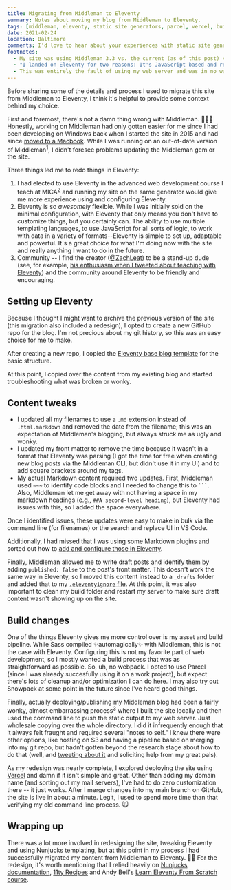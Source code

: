 ```yaml
---
title: Migrating from Middleman to Eleventy
summary: Notes about moving my blog from Middleman to Eleventy.
tags: [middleman, eleventy, static site generators, parcel, vercel, build tools]
date: 2021-02-24
location: Baltimore
comments: I'd love to hear about your experiences with static site generators, build tools or your questions about Eleventy.
footnotes:
  - My site was using Middleman 3.3 vs. the current (as of this post) version of 4.3.
  - "I landed on Eleventy for two reasons: It's JavaScript based and requires minimal configuration. The JS part is important because I wanted a static site generator that would work reliably on a variety of student laptops and operating systems. While the Windows Subsystem for Linux has definitely improved the Windows developer experience, getting that setup up requires a whole lot of extra effort on the part of my Windows-using students."
  - This was entirely the fault of using my web server and was in no way a reflection or limitation of Middleman.
---
```


Before sharing some of the details and process I used to migrate this site from Middleman to Eleventy, I think it's helpful to provide some context behind my choice.

First and foremost, there's not a damn thing wrong with Middleman. 🤷🏻‍♀️ Honestly, working on Middleman had only gotten easier for me since I had been developing on Windows back when I started the site in 2015 and had since [moved to a Macbook](/blog/2017/first-week-on-macos/). While I was running on an out-of-date version of Middleman<sup id="return-fn1"><a href="#fn1">1</a></sup>, I didn't foresee problems updating the Middleman gem or the site.

Three things led me to redo things in Eleventy:

1. I had elected to use Eleventy in the advanced web development course I teach at MICA<sup id="return-fn2"><a href="#fn2">2</a></sup> and running my site on the same generator would give me more experience using and configuring Eleventy.
2. Eleventy is so _awesomely_ flexible. While I was initially sold on the minimal configuration, with Eleventy that only means you don't have to customize things, but you certainly can. The ability to use multiple templating languages, to use JavaScript for all sorts of logic, to work with data in a variety of formats--Eleventy is simple to set up, adaptable and powerful. It's a great choice for what I'm doing now with the site and really anything I want to do in the future.
3. Community -- I find the creator ([@ZachLeat](https://twitter.com/zachleat)) to be a stand-up dude (see, for example, [his enthusiasm when I tweeted about teaching with Eleventy](https://twitter.com/zachleat/status/1082429657683767296)) and the community around Eleventy to be friendly and encouraging.

## Setting up Eleventy
Because I thought I might want to archive the previous version of the site (this migration also included a redesign), I opted to create a new GitHub repo for the blog. I'm not precious about my git history, so this was an easy choice for me to make.

After creating a new repo, I copied the [Eleventy base blog template](https://github.com/11ty/eleventy-base-blog) for the basic structure.

At this point, I copied over the content from my existing blog and started troubleshooting what was broken or wonky.

## Content tweaks

- I updated all my filenames to use a `.md` extension instead of `.html.markdown` and removed the date from the filename; this was an expectation of Middleman's blogging, but always struck me as ugly and wonky.
- I updated my front matter to remove the time because it wasn't in a format that Eleventy was parsing (I got the time for free when creating new blog posts via the Middleman CLI, but didn't use it in my UI) and to add square brackets around my tags.
- My actual Markdown content required two updates. First, Middleman used `~~~` to identify code blocks and I needed to change this to ` ``` `. Also, Middleman let me get away with not having a space in my markdown headings (e.g., `##A second-level heading`), but Eleventy had issues with this, so I added the space everywhere.

Once I identified issues, these updates were easy to make in bulk via the command line (for filenames) or the search and replace UI in VS Code.

Additionally, I had missed that I was using some Markdown plugins and sorted out how to [add and configure those in Eleventy](https://github.com/angeliquejw/dev-blog/blob/14f73c1df856cae471b3b97098abc301d72415bd/.eleventy.js#L76).

Finally, Middleman allowed me to write draft posts and identify them by adding `published: false` to the post's front matter. This doesn't work the same way in Eleventy, so I moved this content instead to a `_drafts` folder and added that to my [`.eleventyignore` file](https://github.com/angeliquejw/dev-blog/blob/main/.eleventyignore). At this point, it was also important to clean my build folder and restart my server to make sure draft content wasn't showing up on the site.

## Build changes

One of the things Eleventy gives me more control over is my asset and build pipeline. While Sass compiled ✨automagically✨ with Middleman, this is not the case with Eleventy. Configuring this is not my favorite part of web development, so I mostly wanted a build process that was as straightforward as possible. So, uh, no webpack. I opted to use Parcel (since I was already succesfully using it on a work project), but expect there's lots of cleanup and/or optimization I can do here. I may also try out Snowpack at some point in the future since I've heard good things.

Finally, actually deploying/publishing my Middleman blog had been a fairly wonky, almost embarrassing process<sup id="return-fn3"><a href="#fn3">3</a></sup> where I built the site locally and then used the command line to push the static output to my web server. Just wholesale copying over the whole directory. I did it infrequently enough that it always felt fraught and required several "notes to self." I knew there were other options, like hosting on S3 and having a pipeline based on merging into my git repo, but hadn't gotten beyond the research stage about how to do that (well, and [tweeting about it](https://twitter.com/messypixels/status/1065561900996616200) and soliciting help from my great pals).

As my redesign was nearly complete, I explored deploying the site using [Vercel](https://vercel.com/docs#deploy-an-existing-project) and damn if it isn't simple and great. Other than adding my domain name (and sorting out my mail servers), I've had to do zero customization there -- it just works. After I merge changes into my main branch on GitHub, the site is live in about a minute. Legit, I used to spend more time than that verifying my old command line process. 🙀

## Wrapping up 

There was a lot more involved in redesigning the site, tweaking Eleventy and using Nunjucks templating, but at this point in my process I had successfully migrated my content from Middleman to Eleventy. 🙌🏻 For the redesign, it's worth mentioning that I relied heavily on
[Nunjucks documentation](https://mozilla.github.io/nunjucks/), [11ty Recipes](https://11ty.recipes/) and Andy Bell's [Learn Eleventy From Scratch course](https://piccalil.li/course/learn-eleventy-from-scratch).
